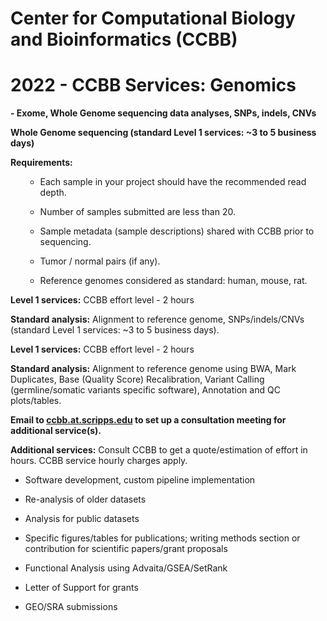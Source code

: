 # Center for Computational Biology and Bioinformatics (CCBB)

# 2022 - CCBB Services: Genomics

**- Exome, Whole Genome sequencing data analyses, SNPs, indels, CNVs**

**Whole Genome sequencing (standard Level 1 services: ~3 to 5 business
days)**

**Requirements:**
<ol>

-   Each sample in your project should have the recommended read depth.

-   Number of samples submitted are less than 20.

-   Sample metadata (sample descriptions) shared with CCBB prior to
    sequencing.

-   Tumor / normal pairs (if any).

-   Reference genomes considered as standard: human, mouse, rat.

</ol>

**Level 1 services:** CCBB effort level - 2 hours

**Standard analysis:** Alignment to reference genome, SNPs/indels/CNVs
(standard Level 1 services: ~3 to 5 business days).

**Level 1 services:** CCBB effort level - 2 hours

**Standard analysis:** Alignment to reference genome using BWA, Mark
Duplicates, Base (Quality Score) Recalibration, Variant Calling
(germline/somatic variants specific software), Annotation and QC
plots/tables.

**Email to <a href="mailto:ccbb.at.scripps.edu">ccbb.at.scripps.edu</a>
to set up a consultation meeting for additional service(s).**

**Additional services:** Consult CCBB to get a quote/estimation of
effort in hours. CCBB service hourly charges apply.

-   Software development, custom pipeline implementation

-   Re-analysis of older datasets

-   Analysis for public datasets

-   Specific figures/tables for publications; writing methods section or
    contribution for scientific papers/grant proposals

-   Functional Analysis using Advaita/GSEA/SetRank

-   Letter of Support for grants

-   GEO/SRA submissions
